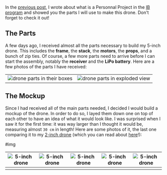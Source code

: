 In the [previous post](../5-inch-Drone-Virutal-Prototype/), I wrote about what is a Personnal Project in the [IB program](https://www.ibo.org/) and showed you the parts I will use to make this drone. Don't forget to check it out!

## The Parts

A few days ago, I received almost all the parts necessary to build my 5-inch drone. This includes the **frame**, the **stack**, the **motors**, the **props**, and a bunch of zip ties. Of course, a few more parts need to arrive before I can start the assembly, notably the **receiver** and the **LiPo battery**. Here are a few photos of the parts I have received:

|                                                                          |                                                                            |
| ------------------------------------------------------------------------ | -------------------------------------------------------------------------- |
| ![drone parts in their boxes](Drone-Parts/IMG_20200827_182520_3.min.jpg) | ![drone parts in exploded view](Drone-Parts/IMG_20200827_184808_8.min.jpg) |

## The Mockup

Since I had received all of the main parts needed, I decided I would build a mockup of the drone. In order to do so, I layed them down one on top of each other to have an idea of what it would look like. I was surprised when I saw it for the first time: it was way larger than I thought it would be, measuring almost `30 cm` in length! Here are some photos of it, the last one comparing it to my [2-inch drone](../2-inch-Racing-Drone/) (which you can read about [here](../2-inch-Racing-Drone/)!):

#img

| ![5-inch drone](Drone-Parts/IMG_20200828_183908_4.min.jpg) | ![5-inch drone](Drone-Parts/IMG_20200828_183933_3.min.jpg) | ![5-inch drone](Drone-Parts/IMG_20200828_184500_9.min.jpg) | ![5-inch drone](Drone-Parts/IMG_20200828_185331_5.min.jpg) | ![5-inch drone](Drone-Parts/IMG_20200828_185559_2.min.jpg) |
| ---------------------------------------------------------- | ---------------------------------------------------------- | ---------------------------------------------------------- | ---------------------------------------------------------- | ---------------------------------------------------------- |
|                                                            |                                                            |                                                            |                                                            |                                                            |
